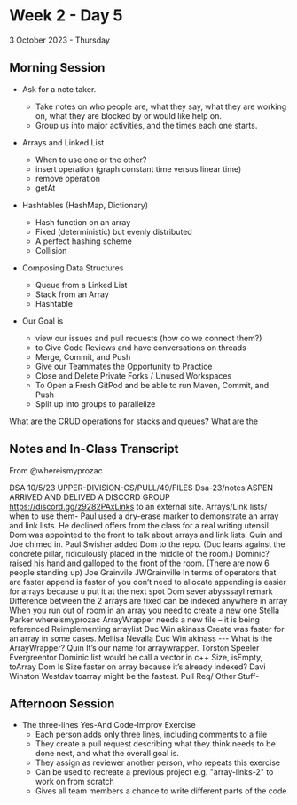 # Week 2 - Day 5
3 October 2023 - Thursday

## Morning Session

* Ask for a note taker.
  * Take notes on who people are, what they say, what they are working on, what they are blocked by or would like help on.
  * Group us into major activities, and the times each one starts.

* Arrays and Linked List
  * When to use one or the other?
  * insert operation (graph constant time versus linear time)
  * remove operation
  * getAt

* Hashtables (HashMap, Dictionary)
  * Hash function on an array
  * Fixed (deterministic) but evenly distributed
  * A perfect hashing scheme
  * Collision

* Composing Data Structures
  * Queue from a Linked List
  * Stack from an Array
  * Hashtable

* Our Goal is
  * view our issues and pull requests (how do we connect them?)
  * to Give Code Reviews and have conversations on threads
  * Merge, Commit, and Push
  * Give our Teammates the Opportunity to Practice
  * Close and Delete Private Forks / Unused Workspaces
  * To Open a Fresh GitPod and be able to run Maven, Commit, and Push
  * Split up into groups to parallelize

What are the CRUD operations for stacks and queues?
What are the 

## Notes and In-Class Transcript
From @whereismyprozac

DSA 10/5/23
UPPER-DIVISION-CS/PULL/49/FILES
Dsa-23/notes
ASPEN ARRIVED AND DELIVED A DISCORD GROUP https://discord.gg/z9282PAxLinks to an external site.
Arrays/Link lists/ when to use them-
Paul used a dry-erase marker to demonstrate an array and link lists. He declined offers from the class for a real writing utensil. 
Dom was appointed to the front to talk about arrays and link lists.
Quin and Joe chimed in. Paul Swisher added Dom to the repo.
(Duc leans against the concrete pillar, ridiculously placed in the middle of the room.)
Dominic? raised his hand and galloped to the front of the room. (There are now 6 people standing up)
Joe Grainvile JWGrainville 
In terms of operators that are faster append is faster of you don’t need to allocate appending is easier for arrays because u put it at the next spot
Dom sever abysssayl remark
Difference between the 2 arrays are fixed can be indexed anywhere in array
When you run out of room in an array you need to create a new one
Stella Parker whereismyprozac
ArrayWrapper needs a new file – it is being referenced
Reimplementing arraylist
Duc Win akinass 
Create was faster for an array in some cases. 
Mellisa Nevalla
Duc Win akinass ---
What is the ArrayWrapper?
Quin
It’s our name for arraywrapper.
Torston Speeler Evergreentor
Dominic
list would be call a vector in c++
Size, isEmpty, toArray
Dom 
Is Size faster on array because it’s already indexed?
Davi Winston Westdav
toarray might be the fastest. 
Pull Req/ Other Stuff-

## Afternoon Session

* The three-lines Yes-And Code-Improv Exercise
  * Each person adds only three lines, including comments to a file
  * They create a pull request describing what they think needs to be done next, and what the overall goal is.
  * They assign as reviewer another person, who repeats this exercise
  * Can be used to recreate a previous project e.g. "array-links-2" to work on from scratch
  * Gives all team members a chance to write different parts of the code
